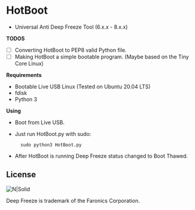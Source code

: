 # HotBoot
- Universal Anti Deep Freeze Tool (6.x.x - 8.x.x)

**TODOS**
- [ ] Converting HotBoot to PEP8 valid Python file.
- [ ] Making HotBoot a simple bootable program. (Maybe based on the Tiny Core Linux)

**Requirements**
- Bootable Live USB Linux (Tested on Ubuntu 20.04 LTS)
- fdisk
- Python 3

**Using**
- Boot from Live USB.
- Just run HotBoot.py with sudo:

        sudo python3 HotBoot.py

- After HotBoot is running Deep Freeze status changed to Boot Thawed.

License
----
![N|Solid](https://www.gnu.org/graphics/gplv3-127x51.png)

Deep Freeze is trademark of the Faronics Corporation.
